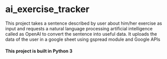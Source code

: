 <h1>ai_exercise_tracker</h1>
<p>This project takes a sentence described by user about him/her exercise as input and requests a natural language processing artificial intelligence called as OpenAI to convert the sentence into useful data. It uploads the data of the user in a google sheet using gspread module and Google APIs</p>
<h4>This project is built in Python 3</h4>
